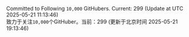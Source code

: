 Committed to Following `10,000` GitHubers. Current: <!-- FOLLOWING_COUNT -->299<!-- FOLLOWING_COUNT --> (Update at UTC <!-- LAST_UPDATED -->2025-05-21 11:13:46<!-- LAST_UPDATED -->)<br>
致力于关注`10,000`个GitHuber。当前：<!-- FOLLOWING_COUNT -->299<!-- FOLLOWING_COUNT --> (更新于北京时间 <!-- LAST_UPDATED_CST -->2025-05-21 19:13:46<!-- LAST_UPDATED_CST -->)
